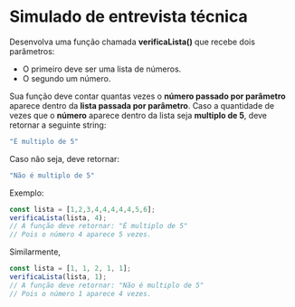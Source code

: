 # Simulado de entrevista técnica
Desenvolva uma função chamada **verificaLista()** que recebe dois parâmetros:
-   O primeiro deve ser uma lista de números.
-   O segundo um número.

Sua função deve contar quantas vezes o **número passado por parâmetro** aparece dentro da **lista passada por parâmetro**. Caso a quantidade de vezes que o **número** aparece dentro da lista seja **multiplo de 5**, deve retornar a seguinte string:
```javascript
"É multiplo de 5"
```
Caso não seja, deve retornar:
```javascript
"Não é multiplo de 5"
```

Exemplo:
```javascript
const lista = [1,2,3,4,4,4,4,4,5,6];
verificaLista(lista, 4);
// A função deve retornar: "É multiplo de 5"
// Pois o número 4 aparece 5 vezes.
```
Similarmente,
```javascript
const lista = [1, 1, 2, 1, 1];
verificaLista(lista, 1);
// A função deve retornar: "Não é multiplo de 5"
// Pois o número 1 aparece 4 vezes.
```












